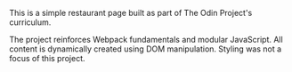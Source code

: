 This is a simple restaurant page built as part of The Odin Project's curriculum.

The project reinforces Webpack fundamentals and modular JavaScript. All content is dynamically created using DOM manipulation. Styling was not a focus of this project.